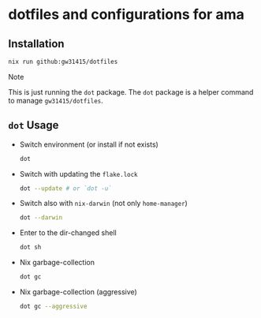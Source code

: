 # dotfiles and configurations for ama

## Installation

```bash
nix run github:gw31415/dotfiles
```
> [!note]
> This is just running the `dot` package. The `dot` package is a helper command to manage `gw31415/dotfiles`.

## `dot` Usage

- Switch environment (or install if not exists)
	```bash
	dot
	```

- Switch with updating the `flake.lock`
	```bash
	dot --update # or `dot -u`
	```

- Switch also with `nix-darwin` (not only `home-manager`)
	```bash
	dot --darwin
	```

- Enter to the dir-changed shell
	```bash
	dot sh
	```

- Nix garbage-collection
	```bash
	dot gc
	```

- Nix garbage-collection (aggressive)
	```bash
	dot gc --aggressive
	```
